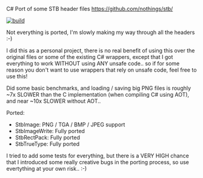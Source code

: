C# Port of some STB header files
https://github.com/nothings/stb/

[![build](https://github.com/federicodangelo/StbSharpPorts/actions/workflows/build.yml/badge.svg)](https://github.com/federicodangelo/StbSharpPorts/actions/workflows/build.yml)

Not everything is ported, I'm slowly making my way through all the headers :-)

I did this as a personal project, there is no real benefit of using this over the original files or some of the existing C# wrappers, except that I got everything to work WITHOUT using ANY unsafe code.. so if for some reason you don't want to use wrappers that rely on unsafe code, feel free to use this!

Did some basic benchmarks, and loading / saving big PNG files is roughly ~7x SLOWER than the C implementation (when compiling C# using AOT), and near ~10x SLOWER without AOT.. 

Ported:
- StbImage: PNG / TGA / BMP / JPEG support
- StbImageWrite: Fully ported
- StbRectPack: Fully ported
- StbTrueType: Fully ported

I tried to add some tests for everything, but there is a VERY HIGH chance that I introduced some really creative bugs in the porting process, so use evertything at your own risk.. :-)
